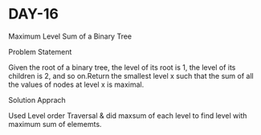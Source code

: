 # DAY-16

Maximum Level Sum of a Binary Tree

Problem Statement

Given the root of a binary tree, the level of its root is 1, the level of its children is 2, and so on.Return the smallest level x such that the sum of all the values of nodes at level x is maximal.

Solution Apprach

Used Level order Traversal & did maxsum of each level to find level with maximum sum of elememts.
